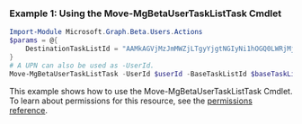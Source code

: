 ### Example 1: Using the Move-MgBetaUserTaskListTask Cmdlet
```powershell
Import-Module Microsoft.Graph.Beta.Users.Actions
$params = @{
	DestinationTaskListId = "AAMkAGVjMzJmMWZjLTgyYjgtNGIyNi1hOGQ0LWRjMjNmMGRmOWNiYQAuAAAAAAAboFsPFj7gQqFxG"
}
# A UPN can also be used as -UserId.
Move-MgBetaUserTaskListTask -UserId $userId -BaseTaskListId $baseTaskListId -BaseTaskId $baseTaskId -BodyParameter $params
```
This example shows how to use the Move-MgBetaUserTaskListTask Cmdlet.
To learn about permissions for this resource, see the [permissions reference](/graph/permissions-reference).
